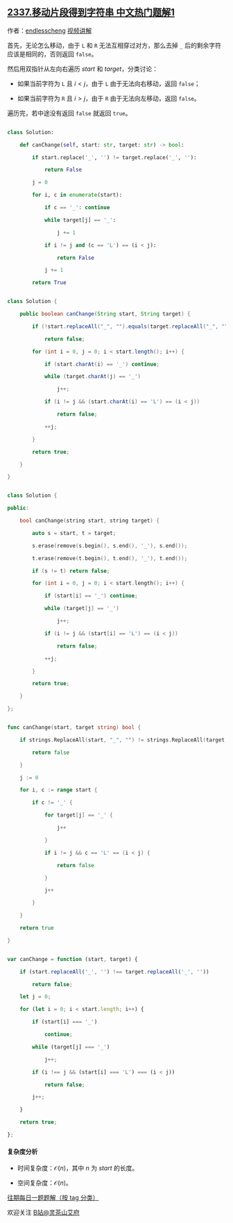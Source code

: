 ## [2337.移动片段得到字符串 中文热门题解1](https://leetcode.cn/problems/move-pieces-to-obtain-a-string/solutions/100000/nao-jin-ji-zhuan-wan-pythonjavacgo-by-en-9sqt)

作者：[endlesscheng](https://leetcode.cn/u/endlesscheng)
[视频讲解](https://www.bilibili.com/video/BV1aU4y1q7BA)

首先，无论怎么移动，由于 `L` 和 `R` 无法互相穿过对方，那么去掉 `_` 后的剩余字符应该是相同的，否则返回 `false`。

然后用双指针从左向右遍历 $\textit{start}$ 和 $\textit{target}$，分类讨论：

- 如果当前字符为 `L` 且 $i<j$，由于 `L` 由于无法向右移动，返回 `false`；
- 如果当前字符为 `R` 且 $i>j$，由于 `R` 由于无法向左移动，返回 `false`。

遍历完，若中途没有返回 `false` 就返回 `true`。

```py [sol1-Python3]
class Solution:
    def canChange(self, start: str, target: str) -> bool:
        if start.replace('_', '') != target.replace('_', ''):
            return False
        j = 0
        for i, c in enumerate(start):
            if c == '_': continue
            while target[j] == '_': 
                j += 1
            if i != j and (c == 'L') == (i < j):
                return False
            j += 1
        return True
```

```java [sol1-Java]
class Solution {
    public boolean canChange(String start, String target) {
        if (!start.replaceAll("_", "").equals(target.replaceAll("_", "")))
            return false;
        for (int i = 0, j = 0; i < start.length(); i++) {
            if (start.charAt(i) == '_') continue;
            while (target.charAt(j) == '_')
                j++;
            if (i != j && (start.charAt(i) == 'L') == (i < j))
                return false;
            ++j;
        }
        return true;
    }
}
```

```cpp [sol1-C++]
class Solution {
public:
    bool canChange(string start, string target) {
        auto s = start, t = target;
        s.erase(remove(s.begin(), s.end(), '_'), s.end());
        t.erase(remove(t.begin(), t.end(), '_'), t.end());
        if (s != t) return false;
        for (int i = 0, j = 0; i < start.length(); i++) {
            if (start[i] == '_') continue;
            while (target[j] == '_')
                j++;
            if (i != j && (start[i] == 'L') == (i < j))
                return false;
            ++j;
        }
        return true;
    }
};
```

```go [sol1-Go]
func canChange(start, target string) bool {
	if strings.ReplaceAll(start, "_", "") != strings.ReplaceAll(target, "_", "") {
		return false
	}
	j := 0
	for i, c := range start {
		if c != '_' {
			for target[j] == '_' {
				j++
			}
			if i != j && c == 'L' == (i < j) {
				return false
			}
			j++
		}
	}
	return true
}
```

```js [sol1-JavaScript]
var canChange = function (start, target) {
    if (start.replaceAll('_', '') !== target.replaceAll('_', ''))
        return false;
    let j = 0;
    for (let i = 0; i < start.length; i++) {
        if (start[i] === '_')
            continue;
        while (target[j] === '_')
            j++;
        if (i !== j && (start[i] === 'L') === (i < j))
            return false;
        j++;
    }
    return true;
};
```

#### 复杂度分析

- 时间复杂度：$\mathcal{O}(n)$，其中 $n$ 为 $\textit{start}$ 的长度。
- 空间复杂度：$\mathcal{O}(n)$。

[往期每日一题题解（按 tag 分类）](https://github.com/EndlessCheng/codeforces-go/blob/master/leetcode/SOLUTIONS.md)

欢迎关注 [B站@灵茶山艾府](https://space.bilibili.com/206214)
